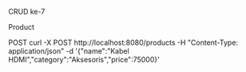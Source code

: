 CRUD ke-7

Product

POST
curl -X POST http://localhost:8080/products -H "Content-Type: application/json" -d '{"name":"Kabel HDMI","category":"Aksesoris","price":75000}'
